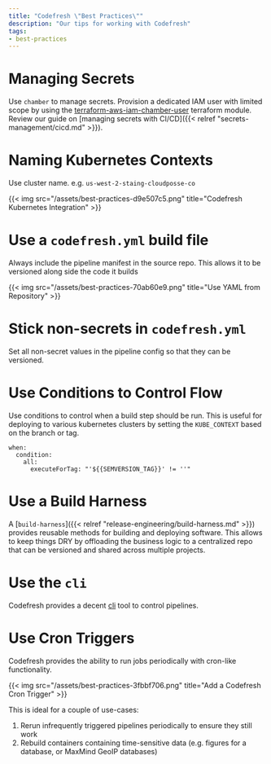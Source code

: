 ```yaml
---
title: "Codefresh \"Best Practices\""
description: "Our tips for working with Codefresh"
tags:
- best-practices
---
```


# Managing Secrets

Use `chamber` to manage secrets. Provision a dedicated IAM user with limited scope by using the  [terraform-aws-iam-chamber-user](https://github.com/cloudposse/terraform-aws-iam-chamber-user) terraform module. Review our guide on [managing secrets with CI/CD]({{< relref "secrets-management/cicd.md" >}}).

# Naming Kubernetes Contexts

Use cluster name. e.g. `us-west-2-staing-cloudposse-co`

{{< img src="/assets/best-practices-d9e507c5.png" title="Codefresh Kubernetes Integration" >}}

# Use a `codefresh.yml` build file

Always include the pipeline manifest in the source repo. This allows it to be versioned along side the code it builds

{{< img src="/assets/best-practices-70ab60e9.png" title="Use YAML from Repository" >}}

# Stick non-secrets in `codefresh.yml`

Set all non-secret values in the pipeline config so that they can be versioned.

# Use Conditions to Control Flow

Use conditions to control when a build step should be run. This is useful for deploying to various kubernetes clusters by setting the `KUBE_CONTEXT` based on the branch or tag.

```
when:
  condition:
    all:
      executeForTag: "'${{SEMVERSION_TAG}}' != ''"
```

# Use a Build Harness

A [`build-harness`]({{< relref "release-engineering/build-harness.md" >}}) provides reusable methods for building and deploying software. This allows to keep things DRY by offloading the business logic to a centralized repo that can be versioned and shared across multiple projects.

# Use the `cli`

Codefresh provides a decent [cli](https://codefresh-io.github.io/cli/) tool to control pipelines.

# Use Cron Triggers

Codefresh provides the ability to run jobs periodically with cron-like functionality.

{{< img src="/assets/best-practices-3fbbf706.png" title="Add a Codefresh Cron Trigger" >}}

This is ideal for a couple of use-cases:
1. Rerun infrequently triggered pipelines periodically to ensure they still work
2. Rebuild containers containing time-sensitive data (e.g. figures for a database, or MaxMind GeoIP databases)
